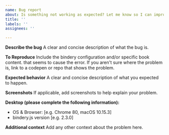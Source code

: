 ```yaml
---
name: Bug report
about: Is something not working as expected? Let me know so I can improve bindery
title: ''
labels: ''
assignees: ''

---
```


**Describe the bug**
A clear and concise description of what the bug is.

**To Reproduce**
Include the bindery configuration and/or specific book content. that seems to cause the error. If you aren't sure where the problem is, link to a codepen or repo that shows the problem.

**Expected behavior**
A clear and concise description of what you expected to happen.

**Screenshots**
If applicable, add screenshots to help explain your problem.

**Desktop (please complete the following information):**
 - OS & Browser: [e.g. Chrome 80, macOS 10.15.3]
 - bindery.js version [e.g. 2.3.0]

**Additional context**
Add any other context about the problem here.
